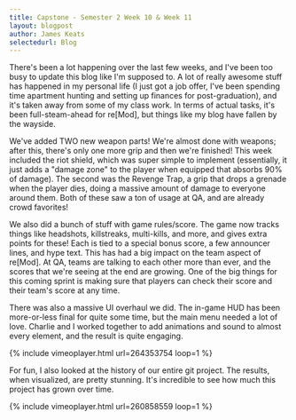 ```yaml
---
title: Capstone - Semester 2 Week 10 & Week 11
layout: blogpost
author: James Keats
selectedurl: Blog
---
```

There's been a lot happening over the last few weeks, and I've been too busy to update this blog like I'm supposed to. A lot of really awesome stuff has happened in my personal life (I just got a job offer, I've been spending time apartment hunting and setting up finances for post-graduation), and it's taken away from some of my class work. In terms of actual tasks, it's been full-steam-ahead for re[Mod], but things like my blog have fallen by the wayside.

<!--more-->

We've added TWO new weapon parts! We're almost done with weapons; after this, there's only one more grip and then we're finished! This week included the riot shield, which was super simple to implement (essentially, it just adds a "damage zone" to the player when equipped that absorbs 90% of damage). The second was the Revenge Trap, a grip that drops a grenade when the player dies, doing a massive amount of damage to everyone around them. Both of these saw a ton of usage at QA, and are already crowd favorites!

We also did a bunch of stuff with game rules/score. The game now tracks things like headshots, killstreaks, multi-kills, and more, and gives extra points for these! Each is tied to a special bonus score, a few announcer lines, and hype text. This has had a big impact on the team aspect of re[Mod]. At QA, teams are talking to each other more than ever, and the scores that we're seeing at the end are growing. One of the big things for this coming sprint is making sure that players can check their score and their team's score at any time.

There was also a massive UI overhaul we did. The in-game HUD has been more-or-less final for quite some time, but the main menu needed a lot of love. Charlie and I worked together to add animations and sound to almost every element, and the result is quite engaging.

<p>
{% include vimeoplayer.html url=264353754 loop=1 %}
</p>

For fun, I also looked at the history of our entire git project. The results, when visualized, are pretty stunning. It's incredible to see how much this project has grown over time.

<p>
{% include vimeoplayer.html url=260858559 loop=1 %}
</p>
